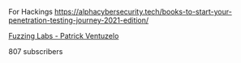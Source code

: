 For Hackings
https://alphacybersecurity.tech/books-to-start-your-penetration-testing-journey-2021-edition/

[Fuzzing Labs - Patrick Ventuzelo](https://www.youtube.com/channel/UCGD1Qt2jgnFRjrfAITGdNfQ)

807 subscribers